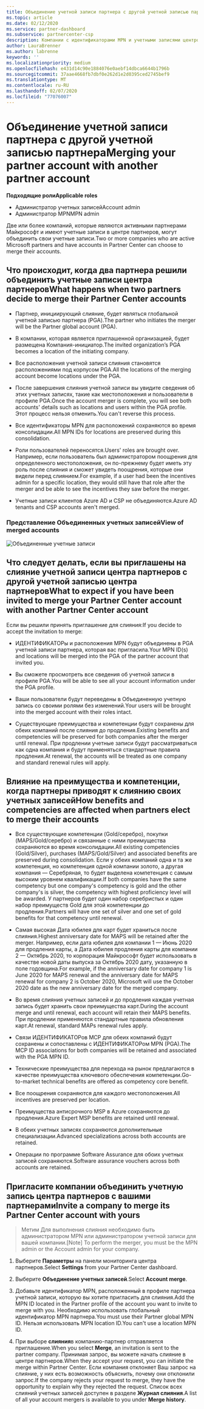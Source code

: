 ```yaml
---
title: Объединение учетной записи партнера с другой учетной записью партнера | Центр партнеров
ms.topic: article
ms.date: 02/12/2020
ms.service: partner-dashboard
ms.subservice: partnercenter-csp
description: Компании с идентификаторами MPN и учетными записями центров партнеров могут объединять свои учетные записи.
author: LauraBrenner
ms.author: labrenne
keywords: ''
ms.localizationpriority: medium
ms.openlocfilehash: e431d14c90e1884076e0aebf14dbca6644b1796b
ms.sourcegitcommit: 37aae4668fb7dbf0e262d1e2d0395ced2745bef9
ms.translationtype: MT
ms.contentlocale: ru-RU
ms.lasthandoff: 02/07/2020
ms.locfileid: "77076007"
---
```

# <a name="merging-your-partner-account-with-another-partner-account"></a><span data-ttu-id="3d8c3-103">Объединение учетной записи партнера с другой учетной записью партнера</span><span class="sxs-lookup"><span data-stu-id="3d8c3-103">Merging your partner account with another partner account</span></span>

<span data-ttu-id="3d8c3-104">**Подходящие роли**</span><span class="sxs-lookup"><span data-stu-id="3d8c3-104">**Applicable roles**</span></span>

- <span data-ttu-id="3d8c3-105">Администратор учетных записей</span><span class="sxs-lookup"><span data-stu-id="3d8c3-105">Account admin</span></span>
- <span data-ttu-id="3d8c3-106">Администратор MPN</span><span class="sxs-lookup"><span data-stu-id="3d8c3-106">MPN admin</span></span>

<span data-ttu-id="3d8c3-107">Две или более компаний, которые являются активными партнерами Майкрософт и имеют учетные записи в центре партнеров, могут объединить свои учетные записи.</span><span class="sxs-lookup"><span data-stu-id="3d8c3-107">Two or more companies who are active Microsoft partners and have accounts in Partner Center can choose to merge their accounts.</span></span> 

## <a name="what-happens-when-two-partners-decide-to-merge-their-partner-center-accounts"></a><span data-ttu-id="3d8c3-108">Что происходит, когда два партнера решили объединить учетные записи центра партнеров</span><span class="sxs-lookup"><span data-stu-id="3d8c3-108">What happens when two partners decide to merge their Partner Center accounts</span></span>

- <span data-ttu-id="3d8c3-109">Партнер, инициирующий слияние, будет являться глобальной учетной записью партнера (PGA).</span><span class="sxs-lookup"><span data-stu-id="3d8c3-109">The partner who initiates the merger will be the Partner global account (PGA).</span></span> 

- <span data-ttu-id="3d8c3-110">В компании, которая является приглашенной организацией, будет размещена Компания-инициатор.</span><span class="sxs-lookup"><span data-stu-id="3d8c3-110">The invited organization’s PGA becomes a location of the initiating company.</span></span>  

- <span data-ttu-id="3d8c3-111">Все расположения учетной записи слияния становятся расположениями под корпусом PGA.</span><span class="sxs-lookup"><span data-stu-id="3d8c3-111">All the locations of the merging account become locations under the PGA.</span></span> 

- <span data-ttu-id="3d8c3-112">После завершения слияния учетной записи вы увидите сведения об этих учетных записях, такие как местоположения и пользователи в профиле PGA.</span><span class="sxs-lookup"><span data-stu-id="3d8c3-112">Once the account merger is complete, you will see both accounts' details such as locations and users within the PGA profile.</span></span> <span data-ttu-id="3d8c3-113">Этот процесс нельзя отменить.</span><span class="sxs-lookup"><span data-stu-id="3d8c3-113">You can't reverse this process.</span></span> 

- <span data-ttu-id="3d8c3-114">Все идентификаторы MPN для расположений сохраняются во время консолидации.</span><span class="sxs-lookup"><span data-stu-id="3d8c3-114">All MPN IDs for locations are preserved during this consolidation.</span></span> 

- <span data-ttu-id="3d8c3-115">Роли пользователей переносятся.</span><span class="sxs-lookup"><span data-stu-id="3d8c3-115">Users' roles are brought over.</span></span> <span data-ttu-id="3d8c3-116">Например, если пользователь был администратором поощрения для определенного местоположения, он по-прежнему будет иметь эту роль после слияния и сможет увидеть поощрения, которые они видели перед слиянием.</span><span class="sxs-lookup"><span data-stu-id="3d8c3-116">For example, if a user had been the incentives admin for a specific location, they would still have that role after the merger and be able to see the incentives they saw before the merger.</span></span> 

- <span data-ttu-id="3d8c3-117">Учетные записи клиентов Azure AD и CSP не объединяются.</span><span class="sxs-lookup"><span data-stu-id="3d8c3-117">Azure AD tenants and CSP accounts aren't merged.</span></span>

### <a name="view-of-merged-accounts"></a><span data-ttu-id="3d8c3-118">Представление Объединенных учетных записей</span><span class="sxs-lookup"><span data-stu-id="3d8c3-118">View of merged accounts</span></span>

![Объединенные учетные записи](images/accountmerge1.png)

## <a name="what-to-expect-if-you-have-been-invited-to-merge-your-partner-center-account-with-another-partner-center-account"></a><span data-ttu-id="3d8c3-120">Что следует делать, если вы приглашены на слияние учетной записи центра партнеров с другой учетной записью центра партнеров</span><span class="sxs-lookup"><span data-stu-id="3d8c3-120">What to expect if you have been invited to merge your Partner Center account with another Partner Center account</span></span>

<span data-ttu-id="3d8c3-121">Если вы решили принять приглашение для слияния:</span><span class="sxs-lookup"><span data-stu-id="3d8c3-121">If you decide to accept the invitation to merge:</span></span>

- <span data-ttu-id="3d8c3-122">ИДЕНТИФИКАТОРы и расположения MPN будут объединены в PGA учетной записи партнера, которая вас пригласила.</span><span class="sxs-lookup"><span data-stu-id="3d8c3-122">Your MPN ID(s) and locations will be merged into the PGA of the partner account that invited you.</span></span> 

- <span data-ttu-id="3d8c3-123">Вы сможете просмотреть все сведения об учетной записи в профиле PGA.</span><span class="sxs-lookup"><span data-stu-id="3d8c3-123">You will be able to see all your account information under the PGA profile.</span></span>

- <span data-ttu-id="3d8c3-124">Ваши пользователи будут переведены в Объединенную учетную запись со своими ролями без изменений.</span><span class="sxs-lookup"><span data-stu-id="3d8c3-124">Your users will be brought into the merged account with their roles intact.</span></span>

- <span data-ttu-id="3d8c3-125">Существующие преимущества и компетенции будут сохранены для обеих компаний после слияния до продления.</span><span class="sxs-lookup"><span data-stu-id="3d8c3-125">Existing benefits and competencies will be preserved for both companies after the merger until renewal.</span></span> <span data-ttu-id="3d8c3-126">При продлении учетные записи будут рассматриваться как одна компания и будут применяться стандартные правила продления.</span><span class="sxs-lookup"><span data-stu-id="3d8c3-126">At renewal, the accounts will be treated as one company and standard renewal rules will apply.</span></span>  

## <a name="how-benefits-and-competencies-are-affected-when-partners-elect-to-merge-their-accounts"></a><span data-ttu-id="3d8c3-127">Влияние на преимущества и компетенции, когда партнеры приводят к слиянию своих учетных записей</span><span class="sxs-lookup"><span data-stu-id="3d8c3-127">How benefits and competencies are affected when partners elect to merge their accounts</span></span>

- <span data-ttu-id="3d8c3-128">Все существующие компетенции (Gold/серебро), покупки (MAPS/Gold/серебро) и связанные с ними преимущества сохраняются во время консолидации.</span><span class="sxs-lookup"><span data-stu-id="3d8c3-128">All existing competencies (Gold/Silver), purchases (MAPS/Gold/Silver) and associated benefits are preserved during consolidation.</span></span> <span data-ttu-id="3d8c3-129">Если у обеих компаний одна и та же компетенция, но компетенция одной компании золото, а другая компания — Серебряная, то будет выделена компетенция с самым высоким уровнем квалификации.</span><span class="sxs-lookup"><span data-stu-id="3d8c3-129">If both companies have the same competency but one company's competency is gold and the other company's is silver, the competency with highest proficiency level will be awarded.</span></span> <span data-ttu-id="3d8c3-130">У партнеров будет один набор серебристых и один набор преимуществ Gold для этой компетенции до продления.</span><span class="sxs-lookup"><span data-stu-id="3d8c3-130">Partners will have one set of silver and one set of gold benefits for that competency until renewal.</span></span>

- <span data-ttu-id="3d8c3-131">Самая высокая Дата юбилея для карт будет храниться после слияния.</span><span class="sxs-lookup"><span data-stu-id="3d8c3-131">Highest anniversary date for MAPS will be retained after the merger.</span></span> <span data-ttu-id="3d8c3-132">Например, если дата юбилея для компании 1 — Июнь 2020 для продления карты, а Дата юбилея продления карты для компании 2 — Октябрь 2020, то корпорация Майкрософт будет использовать в качестве новой даты выпуска за Октябрь 2020 дату, указанную в поле годовщина.</span><span class="sxs-lookup"><span data-stu-id="3d8c3-132">For example, if the anniversary date for company 1 is June 2020 for MAPS renewal and the anniversary date for MAPS renewal for company 2 is October 2020, Microsoft will use the October 2020 date as the new anniversary date for the merged company.</span></span>

- <span data-ttu-id="3d8c3-133">Во время слияния учетных записей и до продления каждая учетная запись будет хранить свои преимущества карт.</span><span class="sxs-lookup"><span data-stu-id="3d8c3-133">During the account merge and until renewal, each account will retain their MAPS benefits.</span></span> <span data-ttu-id="3d8c3-134">При продлении применяются стандартные правила обновления карт.</span><span class="sxs-lookup"><span data-stu-id="3d8c3-134">At renewal, standard MAPs renewal rules apply.</span></span>  

- <span data-ttu-id="3d8c3-135">Связи ИДЕНТИФИКАТОРов MCP для обеих компаний будут сохранены и сопоставлены с ИДЕНТИФИКАТОРом MPN (PGA).</span><span class="sxs-lookup"><span data-stu-id="3d8c3-135">The MCP ID associations for both companies will be retained and associated with the PGA MPN ID.</span></span>

- <span data-ttu-id="3d8c3-136">Технические преимущества для перехода на рынок предлагаются в качестве преимущества ключевого обеспечения компетенции.</span><span class="sxs-lookup"><span data-stu-id="3d8c3-136">Go-to-market technical benefits are offered as competency core benefit.</span></span>  

- <span data-ttu-id="3d8c3-137">Все поощрения сохраняются для каждого местоположения.</span><span class="sxs-lookup"><span data-stu-id="3d8c3-137">All incentives are preserved per location.</span></span> 

- <span data-ttu-id="3d8c3-138">Преимущества антисрочного MSP в Azure сохраняются до продления.</span><span class="sxs-lookup"><span data-stu-id="3d8c3-138">Azure Expert MSP benefits are retained until renewal.</span></span> 

- <span data-ttu-id="3d8c3-139">В обеих учетных записях сохраняются дополнительные специализации.</span><span class="sxs-lookup"><span data-stu-id="3d8c3-139">Advanced specializations across both accounts are retained.</span></span> 

- <span data-ttu-id="3d8c3-140">Операции по программе Software Assurance для обоих учетных записей сохраняются.</span><span class="sxs-lookup"><span data-stu-id="3d8c3-140">Software assurance vouchers across both accounts are retained.</span></span>

## <a name="invite-a-company-to-merge-its-partner-center-account-with-yours"></a><span data-ttu-id="3d8c3-141">Пригласите компании объединить учетную запись центра партнеров с вашими партнерами</span><span class="sxs-lookup"><span data-stu-id="3d8c3-141">Invite a company to merge its Partner Center account with yours</span></span> 

><span data-ttu-id="3d8c3-142">Метим Для выполнения слияния необходимо быть администратором MPN или администратором учетной записи для вашей компании.</span><span class="sxs-lookup"><span data-stu-id="3d8c3-142">[Note] To perform the merger, you must be the MPN admin or the Account admin for your company.</span></span>

1. <span data-ttu-id="3d8c3-143">Выберите **Параметры** на панели мониторинга центра партнеров.</span><span class="sxs-lookup"><span data-stu-id="3d8c3-143">Select **Settings** from your Partner Center dashboard.</span></span>

2. <span data-ttu-id="3d8c3-144">Выберите **Объединение учетных записей**.</span><span class="sxs-lookup"><span data-stu-id="3d8c3-144">Select **Account merge**.</span></span>

3. <span data-ttu-id="3d8c3-145">Добавьте идентификатор MPN, расположенный в профиле партнера учетной записи, которую вы хотите пригласить для слияния.</span><span class="sxs-lookup"><span data-stu-id="3d8c3-145">Add the MPN ID located in the Partner profile of the account you want to invite to merge with you.</span></span> <span data-ttu-id="3d8c3-146">Необходимо использовать глобальный идентификатор MPN партнера.</span><span class="sxs-lookup"><span data-stu-id="3d8c3-146">You must use their Partner global MPN ID.</span></span> <span data-ttu-id="3d8c3-147">Нельзя использовать MPN location ID.</span><span class="sxs-lookup"><span data-stu-id="3d8c3-147">You can't use a location MPN ID.</span></span>

4. <span data-ttu-id="3d8c3-148">При выборе **слияния**в компанию-партнер отправляется приглашение.</span><span class="sxs-lookup"><span data-stu-id="3d8c3-148">When you select **Merge**, an invitation is sent to the partner company.</span></span> <span data-ttu-id="3d8c3-149">Принимая запрос, вы можете начать слияние в центре партнеров.</span><span class="sxs-lookup"><span data-stu-id="3d8c3-149">When they accept your request, you can initiate the merge within Partner Center.</span></span> <span data-ttu-id="3d8c3-150">Если компания отклоняет Ваш запрос на слияние, у них есть возможность объяснить, почему они отклонили запрос.</span><span class="sxs-lookup"><span data-stu-id="3d8c3-150">If the company rejects your request to merge, they have the opportunity to explain why they rejected the request.</span></span> <span data-ttu-id="3d8c3-151">Список всех слияний учетных записей доступен в разделе **Журнал слияния**.</span><span class="sxs-lookup"><span data-stu-id="3d8c3-151">A list of all your account mergers is available to you under **Merge history**.</span></span>




